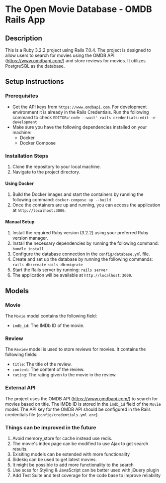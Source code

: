 # The Open Movie Database - OMDB Rails App

## Description

This is a Ruby 3.2.2 project using Rails 7.0.4. The project is designed to allow users to search for movies using the OMDB API (<https://www.omdbapi.com/>) and store reviews for movies. It utilizes PostgreSQL as the database.

## Setup Instructions

### Prerequisites
- Get the API keys from `https://www.omdbapi.com`. For development environment it is already in the Rails Credentials. Run the following command to check `EDITOR='code --wait' rails credentials:edit -e development`
- Make sure you have the following dependencies installed on your machine:
    - Docker
    - Docker Compose

### Installation Steps
1. Clone the repository to your local machine.
2. Navigate to the project directory.

#### Using Docker

1. Build the Docker images and start the containers by running the following command:
    `docker-compose up --build`
2. Once the containers are up and running, you can access the application at `http://localhost:3000`.

#### Manual Setup

1. Install the required Ruby version (3.2.2) using your preferred Ruby version manager.
2. Install the necessary dependencies by running the following command:
    `bundle install`
3. Configure the database connection in the `config/database.yml` file.
4. Create and set up the database by running the following commands:
    `rails db:create`
    `rails db:migrate`
5.  Start the Rails server by running:
    `rails server`
6.  The application will be available at `http://localhost:3000`.

## Models

### Movie
The `Movie` model contains the following field:
- `imdb_id`: The IMDb ID of the movie.

### Review
The `Review` model is used to store reviews for movies. It contains the following fields:
- `title`: The title of the review.
- `content`: The content of the review.
- `rating`: The rating given to the movie in the review.

### External API
The project uses the OMDB API (<https://www.omdbapi.com/>) to search for movies based on title. The IMDb ID is stored in the `imdb_id` field of the `Movie` model. The API key for the OMDB API should be configured in the Rails credentials file (`config/credentials.yml.enc`).

### Things can be improved in the future
1. Avoid memory_store for cache instead use redis.
2. The movie's index page can be modified to use Ajax to get search results.
3. Exisiting models can be extended with more functionality
4. Sidekiq can be used to get latest movies.
5. It might be possible to add more functionality to the search
6. Use scss for Styling & JavaScript can be better used with jQuery plugin
7. Add Test Suite and test coverage for the code base to improve reliability
